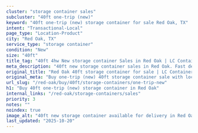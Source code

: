 ```yaml
---
cluster: "storage container sales"
subcluster: "40ft one-trip (new)"
keyword: "40ft one-trip (new) storage container for sale Red Oak, TX"
intent: "Transactional-Local"
page_type: "Location-Product"
city: "Red Oak, TX"
service_type: "storage container"
condition: "New"
size: "40ft"
title_tag: "40ft 4hw New storage container Sales in Red Oak | LC Container"
meta_description: "40ft new storage container sales in Red Oak. Fast delivery, competitive pricing. Serving storage containers area. Quote ID: M57. Call (214) 524-4168 for your free quote today."
original_title: "Red Oak 40ft storage container for sale | LC Container"
original_meta: "Buy one-trip (new) 40ft storage container sale with local delivery in Red Oak, TX. LC Container — local Since 2003. Request a fast quote today."
url_slug: "/red-oak/buy/40ft/storage-containers/one-trip-new"
h1: "Buy 40ft one-trip (new) storage container in Red Oak"
internal_links: "/red-oak/storage-containers/sales"
priority: 3
notes: ""
noindex: true
image_alt: "40ft new storage container available for delivery in Red Oak"
last_updated: "2025-10-20"
---
```


<!-- TODO: Add unique city/inventory copy, images, and internal links here. -->
